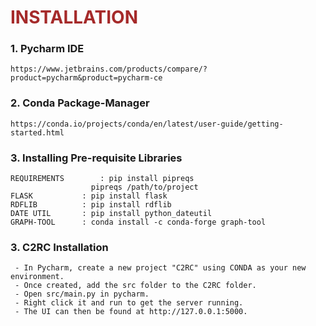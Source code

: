 <!-- 5. ANALYS OF A RECONSTITUTION ---------------------------------------------------->
<a name="Automated Evaluation"></a>
# <strong style="color:brown"> **INSTALLATION** </strong> 
<!------------------------------------------------------------------------------------->
 	
 	
### 1. Pycharm IDE
	https://www.jetbrains.com/products/compare/?product=pycharm&product=pycharm-ce
	
### 2. Conda Package-Manager
	https://conda.io/projects/conda/en/latest/user-guide/getting-started.html
	
### 3. Installing Pre-requisite Libraries
	REQUIREMENTS		: pip install pipreqs
			          pipreqs /path/to/project
	FLASK			: pip install flask
	RDFLIB			: pip install rdflib
	DATE UTIL		: pip install python_dateutil
	GRAPH-TOOL		: conda install -c conda-forge graph-tool
	
### 3. C2RC Installation
	 - In Pycharm, create a new project "C2RC" using CONDA as your new environment. 
	 - Once created, add the src folder to the C2RC folder.
   	 - Open src/main.py in pycharm.
   	 - Right click it and run to get the server running.
   	 - The UI can then be found at http://127.0.0.1:5000.
